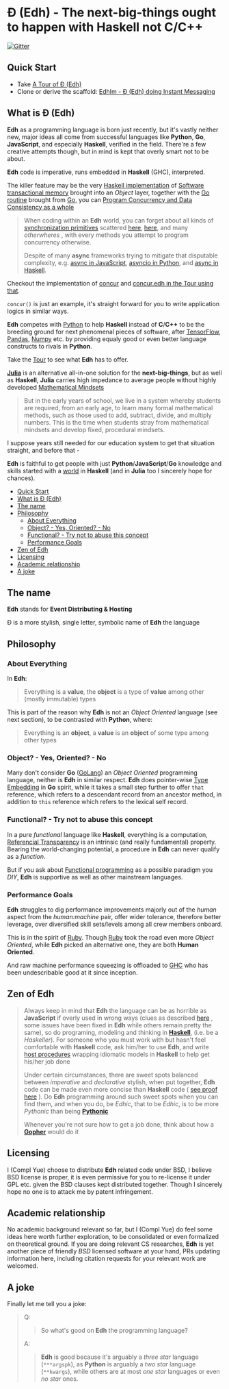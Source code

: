 # Đ (Edh) - The next-big-things ought to happen with Haskell not C/C++

[![Gitter](https://badges.gitter.im/e-wrks/community.svg)](https://gitter.im/e-wrks/community?utm_source=badge&utm_medium=badge&utm_campaign=pr-badge)

## Quick Start

- Take [A Tour of Đ (Edh)](./Tour/)
- Clone or derive the scaffold:
  [EdhIm - Đ (Edh) doing Instant Messaging](https://github.com/e-wrks/edhim)

## What is Đ (Edh)

**Edh** as a programming language is born just recently,
but it's vastly neither new, major ideas all come from successful languages
like **Python**, **Go**, **JavaScript**, and especially **Haskell**,
verified in the field. There're a few creative attempts though, but in mind
is kept that overly smart not to be about.

**Edh** code is imperative, runs embedded in **Haskell** (GHC), interpreted.

The killer feature may be the very
[Haskell implementation](http://hackage.haskell.org/package/stm)
of
[Software transactional memory](https://en.wikipedia.org/wiki/Software_transactional_memory)
brought into an _Object_ layer, together with the
[Go routine](./Tour/Readme.md#go-routine) brought from [Go](https://golang.org),
you can
[Program Concurrency and Data Consistency as a whole](./Tour/Readme.md#programming-concurrency-and-data-consistency-as-a-whole)

> When coding within an **Edh** world, you can forget about all kinds of
> [synchronization primitives](http://www.cs.columbia.edu/~hgs/os/sync.html)
> scattered
> [here](https://pubs.opengroup.org/onlinepubs/9699919799/basedefs/pthread.h.html),
> [here](https://golang.org/pkg/sync),
> and many _otherwheres_ , with every methods you attempt to program concurrency
> otherwise.
>
> Despite of many **async** frameworks trying to mitigate that disputable
> complexity, e.g.
> [async in JavaScript](https://caolan.github.io/async),
> [asyncio in Python](https://docs.python.org/3/library/asyncio.html),
> and [async in Haskell](http://hackage.haskell.org/package/async).

Checkout the implementation of
[concur](../edh_modules/batteries/root/concur.edh)
and [concur.edh in the Tour using that](./concur.edh).

`concur()` is just an example, it's straight forward for you to write application
logics in similar ways.

**Edh** competes with [Python](https://python.org) to help **Haskell**
instead of **C**/**C++** to be the breeding ground for next phenomenal
pieces of software, after [TensorFlow](https://tensorflow.org),
[Pandas](https://pandas.pydata.org/), [Numpy](https://numpy.org/) etc.
by providing equaly good or even better language constructs to rivals
in **Python**.

Take the [Tour](./Tour/) to see what **Edh** has to offer.

[**Julia**](https://julialang.org) is an alternative all-in-one solution
for the **next-big-things**, but as well as **Haskell**, **Julia** carries
high impedance to average people without highly developed
[Mathematical Mindsets](https://www.aft.org/ae/winter2018-2019/boaler)

> But in the early years of school, we live in a system whereby students
> are required, from an early age, to learn many formal mathematical methods,
> such as those used to add, subtract, divide, and multiply numbers.
> This is the time when students stray from mathematical mindsets and develop
> fixed, procedural mindsets.

I suppose years still needed for our education system to get that situation
straight, and before that -

**Edh** is faithful to get people with just **Python**/**JavaScript**/**Go**
knowledge and skills started with a [world](./Tour/Readme.md#world) in
**Haskell** (and in **Julia** too I sincerely hope for chances).

- [Quick Start](#quick-start)
- [What is Đ (Edh)](#what-is-%c4%90-edh)
- [The name](#the-name)
- [Philosophy](#philosophy)
  - [About Everything](#about-everything)
  - [Object? - Yes, Oriented? - No](#object---yes-oriented---no)
  - [Functional? - Try not to abuse this concept](#functional---try-not-to-abuse-this-concept)
  - [Performance Goals](#performance-goals)
- [Zen of Edh](#zen-of-edh)
- [Licensing](#licensing)
- [Academic relationship](#academic-relationship)
- [A joke](#a-joke)

## The name

**Edh** stands for **Event Distributing & Hosting**

Đ is a more stylish, single letter, symbolic name of **Edh** the language

## Philosophy

### About Everything

In **Edh**:

> Everything is a **value**,
> the **object** is a type of **value** among other (mostly immutable)
> types

This is part of the reason why **Edh** is not an _Object Oriented_
language (see next section), to be contrasted with **Python**, where:

> Everything is an **object**,
> a **value** is an **object** of some type among other types

### Object? - Yes, Oriented? - No

Many don't consider **Go** ([GoLang](https://golang.org)) an
_Object Oriented_ programming language, neither is **Edh** in similar
respect. **Edh** does pointer-wise
[Type Embedding](https://go101.org/article/type-embedding.html)
in **Go** spirit, while it takes a small step further to offer `that`
reference, which refers to a descendant record from an ancestor
method, in addition to `this` reference which refers to the lexical
self record.

### Functional? - Try not to abuse this concept

In a pure _functional_ language like **Haskell**, everything is a computation,
[Referencial Transparency](https://wiki.haskell.org/Referential_transparency)
is an intrinsic (and really fundamental) property. Bearing the world-changing
potential, a procedure in **Edh** can never qualify as a _function_.

But if you ask about
[Functional programming](https://www.geeksforgeeks.org/functional-programming-paradigm/)
as a possible paradigm you _DIY_, **Edh** is supportive as well as
other mainstream languages.

### Performance Goals

**Edh** struggles to dig performance improvements majorly out of the
_human_ aspect from the _human:machine_ pair, offer wider tolerance,
therefore better leverage, over diversified skill sets/levels among
all crew members onboard.

This is in the spirit of [Ruby](https://www.ruby-lang.org/en/about).
Though [Ruby](https://www.ruby-lang.org) took the road even more
_Object Oriented_, while **Edh** picked an alternative one, they are
both **Human Oriented**.

And raw machine performance squeezing is offloaded to
[GHC](https://wiki.haskell.org/GHC) who has been undescribable good
at it since inception.

## Zen of Edh

> Always keep in mind that **Edh** the language can be as horrible as
> **JavaScript** if overly used in wrong ways (clues as described
> [here](https://medium.com/javascript-non-grata/the-top-10-things-wrong-with-javascript-58f440d6b3d8)
> , some issues have been fixed in **Edh** while others remain pretty
> the same), so do programing, modeling and thinking in
> [**Haskell**](https://www.haskell.org),
> (i.e. be a _Haskeller_). For someone who you must work with but
> hasn't feel comfortable with **Haskell** code, ask him/her to use
> **Edh**, and write
> [host procedures](./Tour#host-procedures)
> wrapping idiomatic models in **Haskell** to help get his/her job done
>
> Under certain circumstances, there are sweet spots balanced between
> _imperative_ and _declarative_ stylish, when put together, **Edh**
> code can be made even more concise than **Haskell** code (
> [see proof here](https://github.com/e-wrks/edhim#full-%C4%91-edh-code-95-loc)
> ). Do **Edh** programming around such sweet spots when you can find
> them, and when you do, be _Edhic_, that to be _Edhic_, is to be
> more _Pythonic_ than being
> [**Pythonic**](https://www.python.org/dev/peps/pep-0020)
>
> Whenever you're not sure how to get a job done, think about how a
> [**Gopher**](https://blog.golang.org/gopher) would do it

## Licensing

I (Compl Yue) choose to distribute **Edh** related code under BSD,
I believe BSD license is proper, it is even permissive for you
to re-license it under GPL etc. given the BSD clauses kept distributed
together. Though I sincerely hope no one is to attack me by patent
infringement.

## Academic relationship

No academic background relevant so far, but I (Compl Yue) do feel some
ideas here worth further exploration, to be consolidated or even
formalized on theoretical ground. If you are doing relevant CS
researches, **Edh** is yet another piece of friendly _BSD_ licensed
software at your hand, PRs updating information here, including
citation requests for your relevant work are welcomed.

## A joke

Finally let me tell you a joke:

> Q:
>
> > So what's good on **Edh** the programming language?
>
> A:
>
> > **Edh** is good because it's arguably a _three star_ language
> > (`***argspk`), as **Python** is arguably a _two star_ language
> > (`**kwargs`), while others are at most _one star_ languages or
> > even _no star_ ones.
